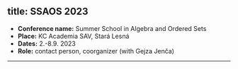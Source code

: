 
title: SSAOS 2023
---

*  **Conference name:** Summer School in Algebra and Ordered Sets  
*  **Place:**  KC Academia SAV, Stará Lesná
*  **Dates:**  2.-8.9. 2023 
*  **Role:** contact person, coorganizer (with Gejza Jenča)

---




